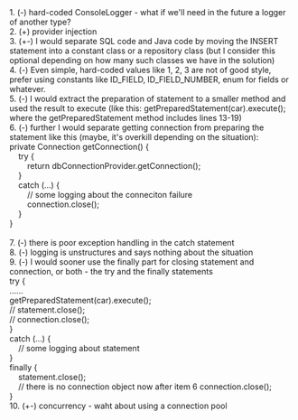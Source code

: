 <div>1. (-) hard-coded ConsoleLogger - what if we'll need in the future a logger of another type?<br>2. (+) provider injection<br>3. (+-) I would separate SQL code and Java code by moving the INSERT statement into a constant class or a repository class (but I consider this optional depending on how many such classes we have in the solution)<br>4. (-) Even simple, hard-coded values like 1, 2, 3 are not of good style, prefer using constants like ID_FIELD, ID_FIELD_NUMBER, enum for fields or whatever.<br>5. (-) I would extract the preparation of statement to a smaller method and used the result to execute (like this: getPreparedStatement(car).execute(); where the getPreparedStatement method includes lines 13-19)<br>6. (-) further I would separate getting connection from preparing the statement like this (maybe, it's overkill depending on the situation):<br>private Connection getConnection() {<br>&nbsp; &nbsp; try {<br>&nbsp; &nbsp; &nbsp; &nbsp; return dbConnectionProvider.getConnection();<br>&nbsp; &nbsp; }<br>&nbsp; &nbsp; catch (...) {<br>&nbsp; &nbsp; &nbsp; &nbsp; // some logging about the conneciton failure<br>&nbsp; &nbsp; &nbsp; &nbsp; connection.close();<br>&nbsp; &nbsp;&nbsp;}<br>}<br><br>7. (-) there is poor exception handling in the catch statement<br>8. (-) logging is unstructures and says nothing about the situation<br>9. (-) I would sooner use the finally part for closing statement and connection, or both - the try and the finally statements<br>try {<br>......<br>getPreparedStatement(car).execute();<br>// statement.close();<br>// connection.close();<br>}<br>catch (...) {<br>&nbsp; &nbsp; // some logging about statement<br>}<br>finally {<br>&nbsp; &nbsp; statement.close();<br>&nbsp; &nbsp; // there is no connection object now after item 6 connection.close();<br>}<br>10. (+-) concurrency - waht about using a connection pool<br><br></div>